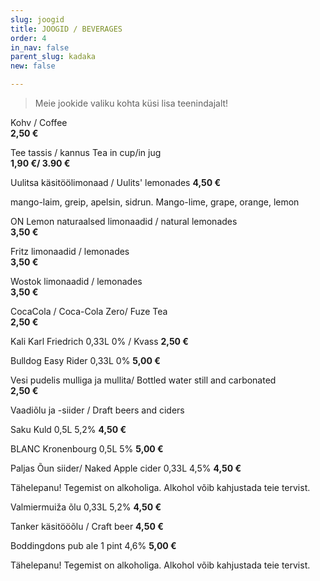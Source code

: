```yaml
---
slug: joogid
title: JOOGID / BEVERAGES
order: 4
in_nav: false
parent_slug: kadaka
new: false

---
```

<div class="ellipsis"></div>

> Meie jookide valiku kohta küsi lisa teenindajalt!

Kohv / Coffee  
**2,50 €**

Tee tassis / kannus    Tea in cup/in jug  
**1,90 €/ 3.90 €**

Uulitsa käsitöölimonaad / Uulits' lemonades **4,50 €**

<span class="koostis">mango-laim, greip, apelsin, sidrun. Mango-lime, grape, orange, lemon

ON Lemon naturaalsed limonaadid / natural lemonades  
**3,50 €**

Fritz limonaadid / lemonades  
**3,50 €**

Wostok limonaadid / lemonades  
**3,50 €**

CocaCola / Coca-Cola Zero/ Fuze Tea  
**2,50 €**

Kali Karl Friedrich 0,33L 0% / Kvass  **2,50 €**

Bulldog Easy Rider 0,33L 0% **5,00 €**

Vesi pudelis mulliga ja mullita/ Bottled water still and carbonated  
**2,50 €**

<span class="special"></span> Vaadiõlu ja -siider / Draft beers and ciders

Saku Kuld 0,5L 5,2%  **4,50 €**

BLANC  Kronenbourg 0,5L 5% **5,00 €**

Paljas Õun siider/ Naked Apple cider 0,33L 4,5% **4,50 €**

<span class="koostis">Tähelepanu! Tegemist on alkoholiga.  Alkohol võib kahjustada teie tervist.</span>

Valmiermuiža õlu 0,33L 5,2%  **4,50 €**

Tanker käsitööõlu / Craft beer **4,50 €**

Boddingdons pub ale 1 pint 4,6% **5,00 €**


<span class="koostis">Tähelepanu! Tegemist on alkoholiga. Alkohol võib kahjustada teie tervist.</span>